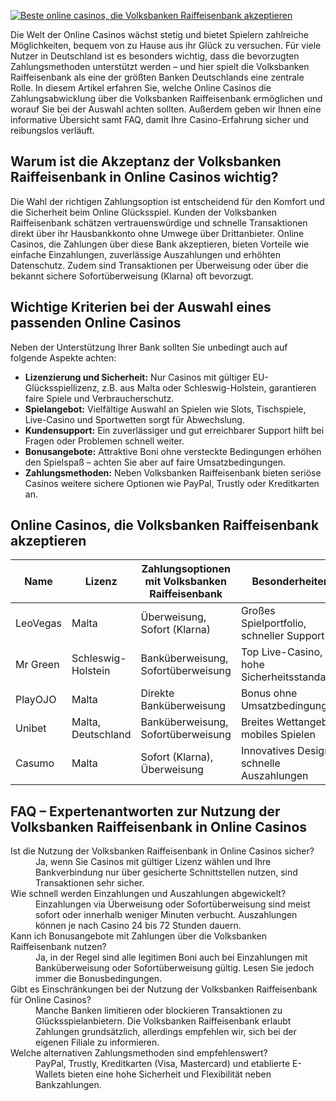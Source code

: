 [![Beste online casinos, die Volksbanken Raiffeisenbank akzeptieren](https://123-caf.pages.dev/gitsignup.png)](https://vrmoo.ru/Bt82HjjY)

<p>Die Welt der Online Casinos wächst stetig und bietet Spielern zahlreiche Möglichkeiten, bequem von zu Hause aus ihr Glück zu versuchen. Für viele Nutzer in Deutschland ist es besonders wichtig, dass die bevorzugten Zahlungsmethoden unterstützt werden – und hier spielt die Volksbanken Raiffeisenbank als eine der größten Banken Deutschlands eine zentrale Rolle. In diesem Artikel erfahren Sie, welche Online Casinos die Zahlungsabwicklung über die Volksbanken Raiffeisenbank ermöglichen und worauf Sie bei der Auswahl achten sollten. Außerdem geben wir Ihnen eine informative Übersicht samt FAQ, damit Ihre Casino-Erfahrung sicher und reibungslos verläuft.</p>  <h2>Warum ist die Akzeptanz der Volksbanken Raiffeisenbank in Online Casinos wichtig?</h2> <p>Die Wahl der richtigen Zahlungsoption ist entscheidend für den Komfort und die Sicherheit beim Online Glücksspiel. Kunden der Volksbanken Raiffeisenbank schätzen vertrauenswürdige und schnelle Transaktionen direkt über ihr Hausbankkonto ohne Umwege über Drittanbieter. Online Casinos, die Zahlungen über diese Bank akzeptieren, bieten Vorteile wie einfache Einzahlungen, zuverlässige Auszahlungen und erhöhten Datenschutz. Zudem sind Transaktionen per Überweisung oder über die bekannt sichere Sofortüberweisung (Klarna) oft bevorzugt.</p>  <h2>Wichtige Kriterien bei der Auswahl eines passenden Online Casinos</h2> <p>Neben der Unterstützung Ihrer Bank sollten Sie unbedingt auch auf folgende Aspekte achten:</p> <ul>   <li><strong>Lizenzierung und Sicherheit:</strong> Nur Casinos mit gültiger EU-Glücksspiellizenz, z.B. aus Malta oder Schleswig-Holstein, garantieren faire Spiele und Verbraucherschutz.</li>   <li><strong>Spielangebot:</strong> Vielfältige Auswahl an Spielen wie Slots, Tischspiele, Live-Casino und Sportwetten sorgt für Abwechslung.</li>   <li><strong>Kundensupport:</strong> Ein zuverlässiger und gut erreichbarer Support hilft bei Fragen oder Problemen schnell weiter.</li>   <li><strong>Bonusangebote:</strong> Attraktive Boni ohne versteckte Bedingungen erhöhen den Spielspaß – achten Sie aber auf faire Umsatzbedingungen.</li>   <li><strong>Zahlungsmethoden:</strong> Neben Volksbanken Raiffeisenbank bieten seriöse Casinos weitere sichere Optionen wie PayPal, Trustly oder Kreditkarten an.</li> </ul>  <h2>Online Casinos, die Volksbanken Raiffeisenbank akzeptieren</h2> <table>   <thead>     <tr>       <th>Name</th>       <th>Lizenz</th>       <th>Zahlungsoptionen mit Volksbanken Raiffeisenbank</th>       <th>Besonderheiten</th>     </tr>   </thead>   <tbody>     <tr>       <td>LeoVegas</td>       <td>Malta</td>       <td>Überweisung, Sofort (Klarna)</td>       <td>Großes Spielportfolio, schneller Support</td>     </tr>     <tr>       <td>Mr Green</td>       <td>Schleswig-Holstein</td>       <td>Banküberweisung, Sofortüberweisung</td>       <td>Top Live-Casino, hohe Sicherheitsstandards</td>     </tr>     <tr>       <td>PlayOJO</td>       <td>Malta</td>       <td>Direkte Banküberweisung</td>       <td>Bonus ohne Umsatzbedingungen</td>     </tr>     <tr>       <td>Unibet</td>       <td>Malta, Deutschland</td>       <td>Banküberweisung, Sofortüberweisung</td>       <td>Breites Wettangebot, mobiles Spielen</td>     </tr>     <tr>       <td>Casumo</td>       <td>Malta</td>       <td>Sofort (Klarna), Überweisung</td>       <td>Innovatives Design, schnelle Auszahlungen</td>     </tr>   </tbody> </table>  <h2>FAQ – Expertenantworten zur Nutzung der Volksbanken Raiffeisenbank in Online Casinos</h2> <dl>   <dt>Ist die Nutzung der Volksbanken Raiffeisenbank in Online Casinos sicher?</dt>   <dd>Ja, wenn Sie Casinos mit gültiger Lizenz wählen und Ihre Bankverbindung nur über gesicherte Schnittstellen nutzen, sind Transaktionen sehr sicher.</dd>    <dt>Wie schnell werden Einzahlungen und Auszahlungen abgewickelt?</dt>   <dd>Einzahlungen via Überweisung oder Sofortüberweisung sind meist sofort oder innerhalb weniger Minuten verbucht. Auszahlungen können je nach Casino 24 bis 72 Stunden dauern.</dd>    <dt>Kann ich Bonusangebote mit Zahlungen über die Volksbanken Raiffeisenbank nutzen?</dt>   <dd>Ja, in der Regel sind alle legitimen Boni auch bei Einzahlungen mit Banküberweisung oder Sofortüberweisung gültig. Lesen Sie jedoch immer die Bonusbedingungen.</dd>    <dt>Gibt es Einschränkungen bei der Nutzung der Volksbanken Raiffeisenbank für Online Casinos?</dt>   <dd>Manche Banken limitieren oder blockieren Transaktionen zu Glücksspielanbietern. Die Volksbanken Raiffeisenbank erlaubt Zahlungen grundsätzlich, allerdings empfehlen wir, sich bei der eigenen Filiale zu informieren.</dd>    <dt>Welche alternativen Zahlungsmethoden sind empfehlenswert?</dt>   <dd>PayPal, Trustly, Kreditkarten (Visa, Mastercard) und etablierte E-Wallets bieten eine hohe Sicherheit und Flexibilität neben Bankzahlungen.</dd> </dl>
